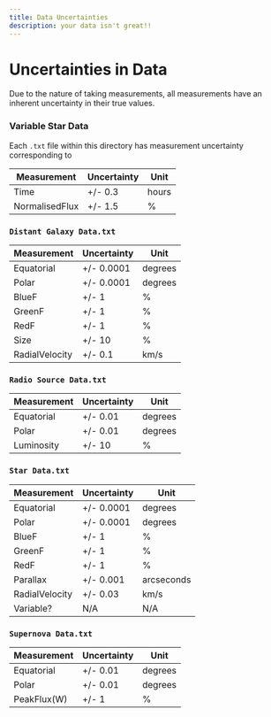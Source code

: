```yaml
---
title: Data Uncertainties
description: your data isn't great!!
---
```


# Uncertainties in Data
Due to the nature of taking measurements, all measurements have an inherent uncertainty in their true values. 

### Variable Star Data
Each `.txt` file within this directory has measurement uncertainty corresponding to

 Measurement | Uncertainty | Unit 
 --- | --- | --- 
 Time | +/- 0.3 | hours
 NormalisedFlux | +/- 1.5 | % 

### `Distant Galaxy Data.txt`

 Measurement | Uncertainty | Unit 
 --- | --- | --- 
 Equatorial | +/- 0.0001 | degrees
 Polar | +/- 0.0001 | degrees
 BlueF | +/- 1 | %
 GreenF | +/- 1 | %
 RedF | +/- 1 | %
 Size | +/- 10 | %
 RadialVelocity | +/- 0.1 | km/s

### `Radio Source Data.txt`

 Measurement | Uncertainty | Unit 
 --- | --- | --- 
 Equatorial | +/- 0.01 | degrees
 Polar | +/- 0.01 | degrees
 Luminosity | +/- 10 | %

### `Star Data.txt`

 Measurement | Uncertainty | Unit 
 --- | --- | --- 
 Equatorial | +/- 0.0001 | degrees
 Polar | +/- 0.0001 | degrees
 BlueF | +/- 1 | %
 GreenF | +/- 1 | %
 RedF | +/- 1 | %
 Parallax | +/- 0.001 | arcseconds
 RadialVelocity | +/- 0.03 | km/s
 Variable? | N/A | N/A
 
### `Supernova Data.txt`

 Measurement | Uncertainty | Unit 
 --- | --- | --- 
 Equatorial | +/- 0.01 | degrees 
 Polar | +/- 0.01 | degrees
 PeakFlux(W) | +/- 1 | %
